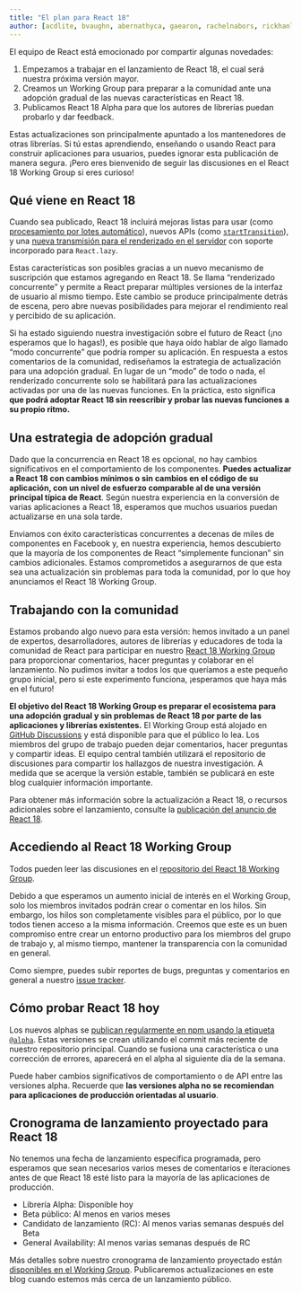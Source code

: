 ```yaml
---
title: "El plan para React 18"
author: [acdlite, bvaughn, abernathyca, gaearon, rachelnabors, rickhanlonii, sebmarkbage, sethwebster]
---
```


El equipo de React está emocionado por compartir algunas novedades:

1. Empezamos a trabajar en el lanzamiento de React 18, el cual será nuestra próxima versión mayor.
2. Creamos un Working Group para preparar a la comunidad ante una adopción gradual de las nuevas características en React 18.
3. Publicamos React 18 Alpha para que los autores de librerías puedan probarlo y dar feedback.

Estas actualizaciones son principalmente apuntado a los mantenedores de otras librerías. Si tú estas aprendiendo, enseñando o usando React para construir aplicaciones para usuarios, puedes ignorar esta publicación de manera segura. ¡Pero eres bienvenido de seguir las discusiones en el React 18 Working Group si eres curioso!

## Qué viene en React 18

Cuando sea publicado, React 18 incluirá mejoras listas para usar (como [procesamiento por lotes automático](https://github.com/reactwg/react-18/discussions/21)), nuevos APIs (como [`startTransition`](https://github.com/reactwg/react-18/discussions/41)), y una [nueva transmisión para el renderizado en el servidor](https://github.com/reactwg/react-18/discussions/37) con soporte incorporado para `React.lazy`.

Estas características son posibles gracias a un nuevo mecanismo de suscripción que estamos agregando en React 18. Se llama “renderizado concurrente” y permite a React preparar múltiples versiones de la interfaz de usuario al mismo tiempo. Este cambio se produce principalmente detrás de escena, pero abre nuevas posibilidades para mejorar el rendimiento real y percibido de su aplicación.

Si ha estado siguiendo nuestra investigación sobre el futuro de React (¡no esperamos que lo hagas!), es posible que haya oído hablar de algo llamado “modo concurrente” que podría romper su aplicación. En respuesta a estos comentarios de la comunidad, rediseñamos la estrategia de actualización para una adopción gradual. En lugar de un “modo” de todo o nada, el renderizado concurrente solo se habilitará para las actualizaciones activadas por una de las nuevas funciones. En la práctica, esto significa **que podrá adoptar React 18 sin reescribir y probar las nuevas funciones a su propio ritmo.**

## Una estrategia de adopción gradual

Dado que la concurrencia en React 18 es opcional, no hay cambios significativos en el comportamiento de los componentes. **Puedes actualizar a React 18 con cambios mínimos o sin cambios en el código de su aplicación, con un nivel de esfuerzo comparable al de una versión principal típica de React**. Según nuestra experiencia en la conversión de varias aplicaciones a React 18, esperamos que muchos usuarios puedan actualizarse en una sola tarde.

Enviamos con éxito características concurrentes a decenas de miles de componentes en Facebook y, en nuestra experiencia, hemos descubierto que la mayoría de los componentes de React “simplemente funcionan” sin cambios adicionales. Estamos comprometidos a asegurarnos de que esta sea una actualización sin problemas para toda la comunidad, por lo que hoy anunciamos el React 18 Working Group.

## Trabajando con la comunidad

Estamos probando algo nuevo para esta versión: hemos invitado a un panel de expertos, desarrolladores, autores de librerías y educadores de toda la comunidad de React para participar en nuestro [React 18 Working Group](https://github.com/reactwg/react-18) para proporcionar comentarios, hacer preguntas y colaborar en el lanzamiento. No pudimos invitar a todos los que queríamos a este pequeño grupo inicial, pero si este experimento funciona, ¡esperamos que haya más en el futuro!

**El objetivo del React 18 Working Group es preparar el ecosistema para una adopción gradual y sin problemas de React 18 por parte de las aplicaciones y librerías existentes.** El Working Group está alojado en [GitHub Discussions](https://github.com/reactwg/react-18/discussions) y está disponible para que el público lo lea. Los miembros del grupo de trabajo pueden dejar comentarios, hacer preguntas y compartir ideas. El equipo central también utilizará el repositorio de discusiones para compartir los hallazgos de nuestra investigación. A medida que se acerque la versión estable, también se publicará en este blog cualquier información importante.

Para obtener más información sobre la actualización a React 18, o recursos adicionales sobre el lanzamiento, consulte la [publicación del anuncio de React 18](https://github.com/reactwg/react-18/discussions/4).

## Accediendo al React 18 Working Group

Todos pueden leer las discusiones en el [repositorio del React 18 Working Group](https://github.com/reactwg/react-18).

Debido a que esperamos un aumento inicial de interés en el Working Group, solo los miembros invitados podrán crear o comentar en los hilos. Sin embargo, los hilos son completamente visibles para el público, por lo que todos tienen acceso a la misma información. Creemos que este es un buen compromiso entre crear un entorno productivo para los miembros del grupo de trabajo y, al mismo tiempo, mantener la transparencia con la comunidad en general.

Como siempre, puedes subir reportes de bugs, preguntas y comentarios en general a nuestro [issue tracker](https://github.com/facebook/react/issues).

## Cómo probar React 18 hoy

Los nuevos alphas se [publican regularmente en npm usando la etiqueta `@alpha`](https://github.com/reactwg/react-18/discussions/9). Estas versiones se crean utilizando el commit más reciente de nuestro repositorio principal. Cuando se fusiona una característica o una corrección de errores, aparecerá en el alpha al siguiente día de la semana.

Puede haber cambios significativos de comportamiento o de API entre las versiones alpha. Recuerde que **las versiones alpha no se recomiendan para aplicaciones de producción orientadas al usuario**.

## Cronograma de lanzamiento proyectado para React 18

No tenemos una fecha de lanzamiento específica programada, pero esperamos que sean necesarios varios meses de comentarios e iteraciones antes de que React 18 esté listo para la mayoría de las aplicaciones de producción.

* Librería Alpha: Disponible hoy
* Beta público: Al menos en varios meses
* Candidato de lanzamiento (RC): Al menos varias semanas después del Beta
* General Availability: Al menos varias semanas después de RC

Más detalles sobre nuestro cronograma de lanzamiento proyectado están [disponibles en el Working Group](https://github.com/reactwg/react-18/discussions/9). Publicaremos actualizaciones en este blog cuando estemos más cerca de un lanzamiento público.
